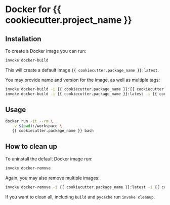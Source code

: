 # Docker for {{ cookiecutter.project_name }}

## Installation

To create a Docker image you can run:

```bash
invoke docker-build
```

This will create a default image `{{ cookiecutter.package_name }}:latest`.

You may provide name and version for the image, as well as multiple tags:

```bash
invoke docker-build -i {{ cookiecutter.package_name }}:{{ cookiecutter.version }}
invoke docker-build -i {{ cookiecutter.package_name }}:latest -i {{ cookiecutter.package_name }}:{{ cookiecutter.version }}
```

## Usage

```bash
docker run -it --rm \
   -v $(pwd):/workspace \
   {{ cookiecutter.package_name }} bash
```

## How to clean up

To uninstall the default Docker image run:

```bash
invoke docker-remove
```

Again, you may also remove multiple images:

```bash
invoke docker-remove -i {{ cookiecutter.package_name }}:latest -i {{ cookiecutter.package_name }}:{{ cookiecutter.version }}
```

If you want to clean all, including `build` and `pycache` run `invoke cleanup`.
